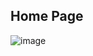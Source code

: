 ## Home Page
![image](https://github.com/lucasgls/Portifolio/assets/75333876/78ea173f-cad8-4a8e-8366-0f520ddde6b1)
